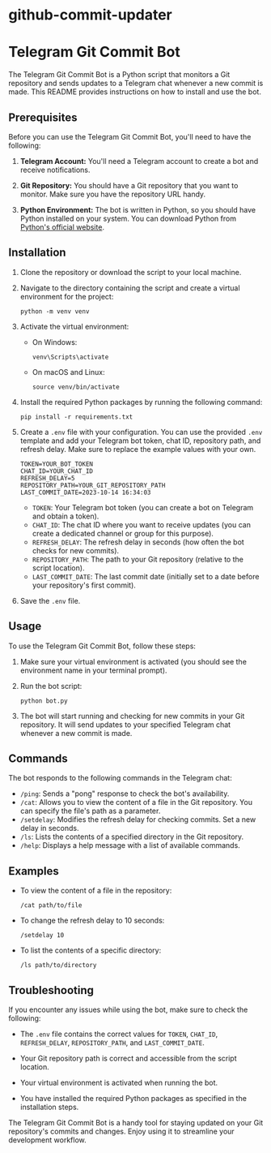 # github-commit-updater

# Telegram Git Commit Bot

The Telegram Git Commit Bot is a Python script that monitors a Git repository and sends updates to a Telegram chat whenever a new commit is made. This README provides instructions on how to install and use the bot.

## Prerequisites

Before you can use the Telegram Git Commit Bot, you'll need to have the following:

1. **Telegram Account:** You'll need a Telegram account to create a bot and receive notifications.

2. **Git Repository:** You should have a Git repository that you want to monitor. Make sure you have the repository URL handy.

3. **Python Environment:** The bot is written in Python, so you should have Python installed on your system. You can download Python from [Python's official website](https://www.python.org/downloads/).

## Installation

1. Clone the repository or download the script to your local machine.

2. Navigate to the directory containing the script and create a virtual environment for the project:

   ```
   python -m venv venv
   ```

3. Activate the virtual environment:

   - On Windows:
     ```
     venv\Scripts\activate
     ```

   - On macOS and Linux:
     ```
     source venv/bin/activate
     ```

4. Install the required Python packages by running the following command:

   ```
   pip install -r requirements.txt
   ```

5. Create a `.env` file with your configuration. You can use the provided `.env` template and add your Telegram bot token, chat ID, repository path, and refresh delay. Make sure to replace the example values with your own.

   ```
   TOKEN=YOUR_BOT_TOKEN
   CHAT_ID=YOUR_CHAT_ID
   REFRESH_DELAY=5
   REPOSITORY_PATH=YOUR_GIT_REPOSITORY_PATH
   LAST_COMMIT_DATE=2023-10-14 16:34:03
   ```

   - `TOKEN`: Your Telegram bot token (you can create a bot on Telegram and obtain a token).
   - `CHAT_ID`: The chat ID where you want to receive updates (you can create a dedicated channel or group for this purpose).
   - `REFRESH_DELAY`: The refresh delay in seconds (how often the bot checks for new commits).
   - `REPOSITORY_PATH`: The path to your Git repository (relative to the script location).
   - `LAST_COMMIT_DATE`: The last commit date (initially set to a date before your repository's first commit).

6. Save the `.env` file.

## Usage

To use the Telegram Git Commit Bot, follow these steps:

1. Make sure your virtual environment is activated (you should see the environment name in your terminal prompt).

2. Run the bot script:

   ```
   python bot.py
   ```

3. The bot will start running and checking for new commits in your Git repository. It will send updates to your specified Telegram chat whenever a new commit is made.

## Commands

The bot responds to the following commands in the Telegram chat:

- `/ping`: Sends a "pong" response to check the bot's availability.
- `/cat`: Allows you to view the content of a file in the Git repository. You can specify the file's path as a parameter.
- `/setdelay`: Modifies the refresh delay for checking commits. Set a new delay in seconds.
- `/ls`: Lists the contents of a specified directory in the Git repository.
- `/help`: Displays a help message with a list of available commands.

## Examples

- To view the content of a file in the repository:
  ```
  /cat path/to/file
  ```

- To change the refresh delay to 10 seconds:
  ```
  /setdelay 10
  ```

- To list the contents of a specific directory:
  ```
  /ls path/to/directory
  ```

## Troubleshooting

If you encounter any issues while using the bot, make sure to check the following:

- The `.env` file contains the correct values for `TOKEN`, `CHAT_ID`, `REFRESH_DELAY`, `REPOSITORY_PATH`, and `LAST_COMMIT_DATE`.

- Your Git repository path is correct and accessible from the script location.

- Your virtual environment is activated when running the bot.

- You have installed the required Python packages as specified in the installation steps.

The Telegram Git Commit Bot is a handy tool for staying updated on your Git repository's commits and changes. Enjoy using it to streamline your development workflow.